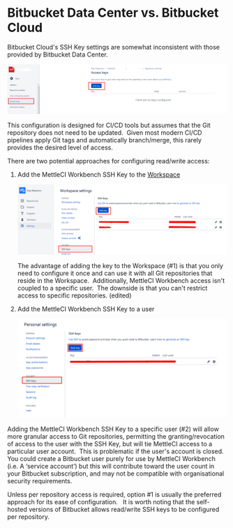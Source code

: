 # Bitbucket Data Center vs. Bitbucket Cloud

Bitbucket Cloud's SSH Key settings are somewhat inconsistent with those provided by Bitbucket Data Center. 

![](./attachments/image-20210524-004137.png)

This configuration is designed for CI/CD tools but assumes that the Git repository does not need to be updated.  Given most modern CI/CD pipelines apply Git tags and automatically branch/merge, this rarely provides the desired level of access. 

There are two potential approaches for configuring read/write access:

1.  Add the MettleCI Workbench SSH Key to the [Workspace](https://support.atlassian.com/bitbucket-cloud/docs/what-is-a-workspace/)
    
    ![](./attachments/image-20210524-004153.png)
    
    The advantage of adding the key to the Workspace (#1) is that you only need to configure it once and can use it with all Git repositories that reside in the Workspace.  Additionally, MettleCI Workbench access isn't coupled to a specific user.  The downside is that you can't restrict access to specific repositories. (edited) 
    
2.  Add the MettleCI Workbench SSH Key to a user
    
    ![](./attachments/image-20210524-004206.png)
    

Adding the MettleCI Workbench SSH Key to a specific user (#2) will allow more granular access to Git repositories, permitting the granting/revocation of access to the user with the SSH Key, but will tie MettleCI access to a particular user account.  This is problematic if the user's account is closed.  You could create a Bitbucket user purely for use by MettleCI Workbench (i.e. A ‘service account’) but this will contribute toward the user count in your Bitbucket subscription, and may not be compatible with organisational security requirements.

Unless per repository access is required, option #1 is usually the preferred approach for its ease of configuration.   It is worth noting that the self-hosted versions of Bitbucket allows read/write SSH keys to be configured per repository.